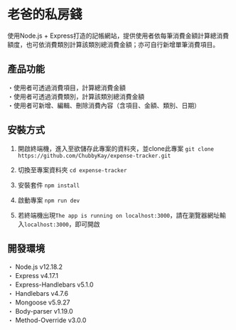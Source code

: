 # 老爸的私房錢 
使用Node.js + Express打造的記帳網站，提供使用者依每筆消費金額計算總消費額度，也可依消費類別計算該類別總消費金額；亦可自行新增單筆消費項目。

## 產品功能 
・使用者可透過消費項目，計算總消費金額<br>
・使用者可透過消費類別，計算該類別總消費金額<br>
・使用者可新增、編輯、刪除消費內容（含項目、金額、類別、日期）<br>

## 安裝方式 
1. 開啟終端機，進入至欲儲存此專案的資料夾，並clone此專案
`git clone https://github.com/ChubbyKay/expense-tracker.git`

2. 切換至專案資料夾
`cd expense-tracker `

3. 安裝套件
`npm install`

4. 啟動專案
`npm run dev`

5. 若終端機出現`The app is running on localhost:3000`，請在瀏覽器網址輸入` localhost:3000 `，即可開啟

## 開發環境
・ Node.js v12.18.2<br>
・ Express v4.17.1<br>
・ Express-Handlebars v5.1.0<br>
・ Handlebars v4.7.6<br>
・ Mongoose v5.9.27<br>
・ Body-parser v1.19.0<br>
・ Method-Override v3.0.0<br>
 
